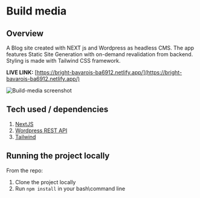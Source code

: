 # Build media

## Overview

A Blog site created with NEXT js and Wordpress as headless CMS. The app features Static Site Generation with on-demand revalidation from backend. Styling is made with Tailwind CSS framework.

**LIVE LINK:** [https://bright-bavarois-ba6912.netlify.app/](https://bright-bavarois-ba6912.netlify.app/)


![Build-media screenshot](https://user-images.githubusercontent.com/47148325/228553607-995ba891-56a6-4a91-be62-f14b3c2459a3.png)


## Tech used / dependencies

1. [NextJS](https://nextjs.org/)
2. [Wordpress REST API](https://developer.wordpress.com/docs/api/)
3. [Tailwind](https://tailwindcss.com/)


## Running the project locally
From the repo:
1. Clone the project locally
2. Run `npm install` in your bash\command line